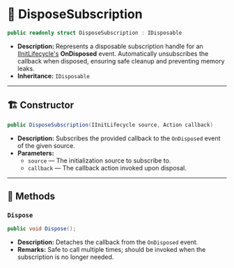 # 🧩 DisposeSubscription

```csharp
public readonly struct DisposeSubscription : IDisposable
```

- **Description:** Represents a disposable subscription handle for an [IInitLifecycle's](../Sources/IInitLifecycle.md) 
  **OnDisposed** event. Automatically unsubscribes the callback when disposed, ensuring safe cleanup and preventing memory leaks.
- **Inheritance:** `IDisposable`

---

## 🏗️ Constructor

```csharp
public DisposeSubscription(IInitLifecycle source, Action callback)
```

- **Description:** Subscribes the provided callback to the `OnDisposed` event of the given source.
- **Parameters:**
    - `source` — The initialization source to subscribe to.
    - `callback` — The callback action invoked upon disposal.

---

## 🏹 Methods

### `Dispose`

```csharp
public void Dispose();
```

- **Description:** Detaches the callback from the `OnDisposed` event.
- **Remarks:** Safe to call multiple times; should be invoked when the subscription is no longer needed.
